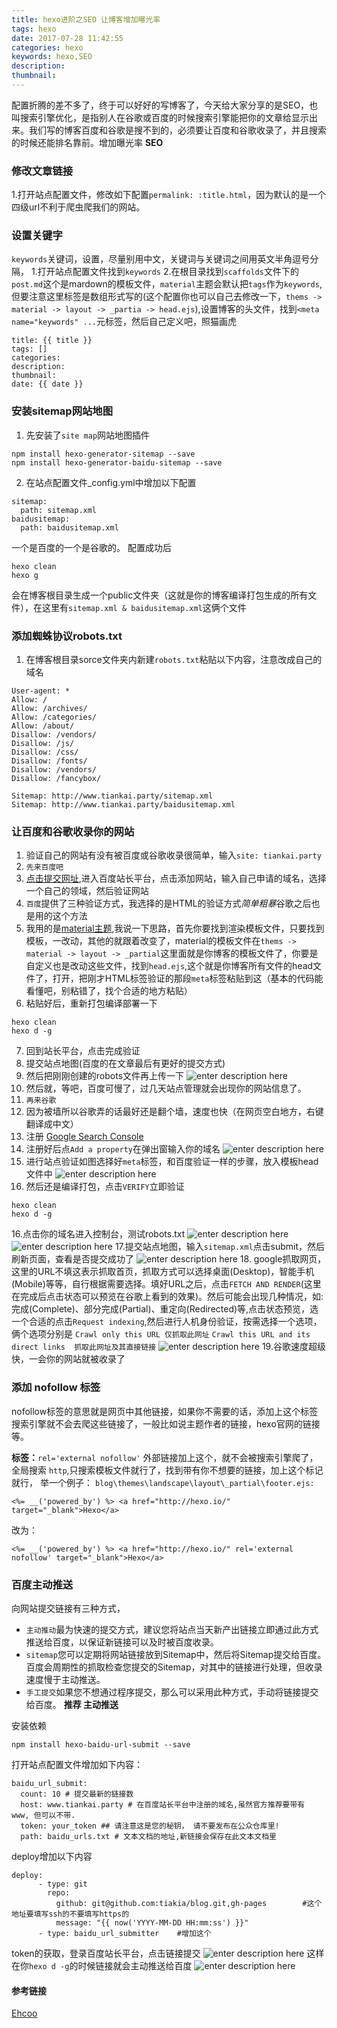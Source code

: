 ```yaml
---
title: hexo进阶之SEO 让博客增加曝光率
tags: hexo
date: 2017-07-28 11:42:55
categories: hexo
keywords: hexo,SEO
description: 
thumbnail:
---
```

配置折腾的差不多了，终于可以好好的写博客了，今天给大家分享的是SEO，也叫搜索引擎优化，是指别人在谷歌或百度的时候搜索引擎能把你的文章给显示出来。我们写的博客百度和谷歌是搜不到的，必须要让百度和谷歌收录了，并且搜索的时候还能排名靠前。增加曝光率
**SEO**
### 修改文章链接
1.打开站点配置文件，修改如下配置`permalink: :title.html`，因为默认的是一个四级url不利于爬虫爬我们的网站。
<!-- more -->
### 设置关键字
`keywords`关键词，设置，尽量别用中文，关键词与关键词之间用英文半角逗号分隔，
1.打开站点配置文件找到`keywords`
2.在根目录找到`scaffolds`文件下的`post.md`这个是mardown的模板文件，`material`主题会默认把`tags`作为`keywords`,但要注意这里标签是数组形式写的(这个配置你也可以自己去修改一下，`thems -> material -> layout -> _partia -> head.ejs`),设置博客的头文件，找到`<meta name="keywords" ...`元标签，然后自己定义吧，照猫画虎

``` stylus
title: {{ title }} 
tags: []
categories:
description: 
thumbnail: 
date: {{ date }} 
```


### 安装sitemap网站地图
1. 先安装了`site map`网站地图插件
``` stylus
npm install hexo-generator-sitemap --save
npm install hexo-generator-baidu-sitemap --save
```
2. 在站点配置文件_config.yml中增加以下配置

``` clean
sitemap:
  path: sitemap.xml
baidusitemap:
  path: baidusitemap.xml
```
一个是百度的一个是谷歌的。
配置成功后
```
hexo clean
hexo g
```
会在博客根目录生成一个public文件夹（这就是你的博客编译打包生成的所有文件），在这里有`sitemap.xml & baidusitemap.xml`这俩个文件
### 添加蜘蛛协议robots.txt
1. 在博客根目录sorce文件夹内新建`robots.txt`粘贴以下内容，注意改成自己的域名

``` stylus
User-agent: *
Allow: /
Allow: /archives/
Allow: /categories/
Allow: /about/
Disallow: /vendors/
Disallow: /js/
Disallow: /css/
Disallow: /fonts/
Disallow: /vendors/
Disallow: /fancybox/

Sitemap: http://www.tiankai.party/sitemap.xml
Sitemap: http://www.tiankai.party/baidusitemap.xml

```
### 让百度和谷歌收录你的网站

1. 验证自己的网站有没有被百度或谷歌收录很简单，输入`site: tiankai.party`
2. `先来百度吧`
3. [点击提交网址](http://zhanzhang.baidu.com/site/index),进入百度站长平台，点击添加网站，输入自己申请的域名，选择一个自己的领域，然后验证网站
4. `百度`提供了三种验证方式，我选择的是HTML的验证方式*简单粗暴*谷歌之后也是用的这个方法
5. 我用的是[material主题](https://github.com/viosey/hexo-theme-material),我说一下思路，首先你要找到渲染模板文件，只要找到模板，一改动，其他的就跟着改变了，material的模板文件在`thems -> material -> layout -> _partial`这里面就是你博客的模板文件了，你要是自定义也是改动这些文件，找到`head.ejs`,这个就是你博客所有文件的head文件了，打开，把刚才HTML标签验证的那段`meta`标签粘贴到这（基本的代码能看懂吧，别粘错了，找个合适的地方粘贴）
6. 粘贴好后，重新打包编译部署一下

``` stylus
hexo clean
hexo d -g 
```
7. 回到站长平台，点击完成验证
8. 提交站点地图(百度的在文章最后有更好的提交方式)
8. 然后把刚刚创建的robots文件再上传一下
![enter description here][1]
9. 然后就，等吧，百度可慢了，过几天站点管理就会出现你的网站信息了。
10. `再来谷歌`
11. 因为被墙所以谷歌弄的话最好还是翻个墙，速度也快（在网页空白地方，右键翻译成中文）
12. 注册 [Google Search Console](https://www.google.com/webmasters/)
13. 注册好后点`Add a property`在弹出窗输入你的域名
![enter description here][2]
14. 进行站点验证如图选择好`meta`标签，和百度验证一样的步骤，放入模板head文件中
 ![enter description here][3]
15. 然后还是编译打包，点击`VERIFY`立即验证
``` stylus
hexo clean
hexo d -g 
```
16.点击你的域名进入控制台，测试robots.txt
![enter description here][4]
![enter description here][5]
17.提交站点地图，输入`sitemap.xml`点击submit，然后刷新页面，查看是否提交成功了
![enter description here][6]
18. google抓取网页，这里的URL不填这表示抓取首页，抓取方式可以选择桌面(Desktop)，智能手机(Mobile)等等，自行根据需要选择。填好URL之后，点击`FETCH AND RENDER`(这里在完成后点击状态可以预览在谷歌上看到的效果)。然后可能会出现几种情况，如:完成(Complete)、部分完成(Partial)、重定向(Redirected)等,点击状态预览，选一个合适的点击`Request indexing`,然后进行人机身份验证，按需选择一个选项，俩个选项分别是
`Crawl only this URL 仅抓取此网址`
 `Crawl this URL and its direct links  抓取此网址及其直接链接`
![enter description here][7]
19.谷歌速度超级快，一会你的网站就被收录了
### 添加 nofollow 标签
nofollow标签的意思就是网页中其他链接，如果你不需要的话，添加上这个标签搜索引擎就不会去爬这些链接了，一般比如说主题作者的链接，hexo官网的链接等。

**标签：**`rel='external nofollow'` 外部链接加上这个，就不会被搜索引擎爬了，
全局搜索 `http`,只搜索模板文件就行了，找到带有你不想要的链接，加上这个标记就行，
举一个例子：
`blog\themes\landscape\layout\_partial\footer.ejs:`

``` stylus
<%= __('powered_by') %> <a href="http://hexo.io/" target="_blank">Hexo</a>
```
改为：
``` stylus
<%= __('powered_by') %> <a href="http://hexo.io/" rel='external nofollow' target="_blank">Hexo</a>
```
### 百度主动推送
向网站提交链接有三种方式，

- `主动推动`最为快速的提交方式，建议您将站点当天新产出链接立即通过此方式推送给百度，以保证新链接可以及时被百度收录。
- `sitemap`您可以定期将网站链接放到Sitemap中，然后将Sitemap提交给百度。百度会周期性的抓取检查您提交的Sitemap，对其中的链接进行处理，但收录速度慢于主动推送。
- `手工提交`如果您不想通过程序提交，那么可以采用此种方式，手动将链接提交给百度。
**推荐 主动推送**

安装依赖

``` stylus
npm install hexo-baidu-url-submit --save
```
打开站点配置文件增加如下内容：

``` stylus
baidu_url_submit:
  count: 10 # 提交最新的链接数
  host: www.tiankai.party # 在百度站长平台中注册的域名,虽然官方推荐要带有 www, 但可以不带.
  token: your_token ## 请注意这是您的秘钥， 请不要发布在公众仓库里!
  path: baidu_urls.txt # 文本文档的地址,新链接会保存在此文本文档里
```
deploy增加以下内容
```
deploy:
      - type: git
        repo:
          github: git@github.com:tiakia/blog.git,gh-pages        #这个地址要填写ssh的不要填写https的     
          message: "{{ now('YYYY-MM-DD HH:mm:ss') }}"
      - type: baidu_url_submitter    #增加这个
```
token的获取，登录百度站长平台，点击链接提交
![enter description here][8]
这样在你`hexo d -g`的时候链接就会主动推送给百度
![enter description here][9]
#### 参考链接
[Ehcoo](http://www.ehcoo.com/seo.html)

  [1]: http://ostu98x74.bkt.clouddn.com/hexo/SEO/seo_10.png "seo_10"
  [2]: http://ostu98x74.bkt.clouddn.com/hexo/SEO/addPropetryGoogle.png "addPropetryGoogle"
  [3]: http://ostu98x74.bkt.clouddn.com/hexo/SEO/valiteGoogle.png "valiteGoogle"
  [4]: http://ostu98x74.bkt.clouddn.com/hexo/SEO/robotsGoogle.png "robotsGoogle"
  [5]: http://ostu98x74.bkt.clouddn.com/hexo/SEO/testRobotGoogle.png "testRobotGoogle"
  [6]: http://ostu98x74.bkt.clouddn.com/hexo/SEO/addSitemapGoogle.png "addSitemapGoogle"
  [7]: http://ostu98x74.bkt.clouddn.com/hexo/SEO/fetchGoogle.png "fetchGoogle"
  [8]: http://ostu98x74.bkt.clouddn.com/hexo/SEO/baiduToken.png "baiduToken"
  [9]: http://ostu98x74.bkt.clouddn.com/hexo/SEO/pushBaiduResult.png "pushBaiduResult"